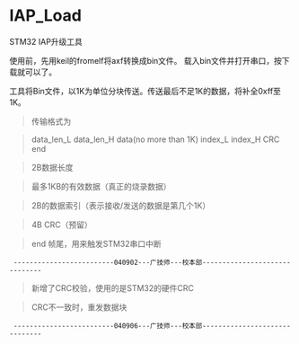 IAP_Load
========

STM32 IAP升级工具

使用前，先用keil的fromelf将axf转换成bin文件。
载入bin文件并打开串口，按下载就可以了。

工具将Bin文件，以1K为单位分块传送。传送最后不足1K的数据，将补全0xff至1K。

> 传输格式为 

> data_len_L  data_len_H  data(no more than 1K)   index_L index_H CRC end

> 2B数据长度

> 最多1KB的有效数据（真正的烧录数据）

> 2B的数据索引（表示接收/发送的数据是第几个1K）

> 4B CRC（预留）

> end 帧尾，用来触发STM32串口中断


     -------------------------040902---广技师---校本部------------------------------

> 新增了CRC校验，使用的是STM32的硬件CRC

> CRC不一致时，重发数据块

     -------------------------040906---广技师---校本部------------------------------
